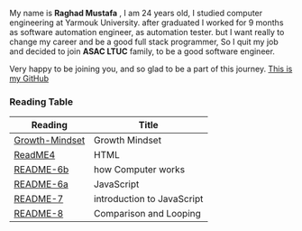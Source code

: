 My name is **Raghad Mustafa** , I am 24 years old, I studied computer engineering at Yarmouk University.
after graduated I worked for 9 months as software automation engineer, as automation tester.
but I want really to change my career and be a good full stack programmer, 
So I quit my job and decided to join **ASAC LTUC** family, to be a good software engineer.

Very happy to be joining you, and so glad to be a part of this journey.
[This is my GitHub]( https://github.com/Raghadmustafa96/reading-notes ) 


### Reading Table

| Reading                                                                         | Title                       |
| --------------------------------------------------------------------------------| --------------------------- |
| [Growth-Mindset](https://raghadmustafa96.github.io/reading-notes/growth-mindset)| Growth Mindset              |
| [ReadME4](https://raghadmustafa96.github.io/reading-notes/README4)              | HTML                        |
| [README-6b](https://raghadmustafa96.github.io/reading-notes/README-6b)          | how Computer works          |
| [README-6a](https://raghadmustafa96.github.io/reading-notes/README6A)           | JavaScript                  |
| [README-7](https://raghadmustafa96.github.io/reading-notes/README7)             | introduction to JavaScript  |
| [README-8](https://raghadmustafa96.github.io/reading-notes/README8)             | Comparison and Looping      |





















